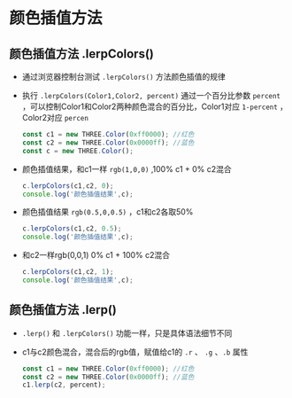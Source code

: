# 颜色插值方法

## 颜色插值方法 .lerpColors()

+ 通过浏览器控制台测试 `.lerpColors()` 方法颜色插值的规律

+ 执行 `.lerpColors(Color1,Color2, percent)` 通过一个百分比参数 `percent` ，可以控制Color1和Color2两种颜色混合的百分比，Color1对应 `1-percent` ，Color2对应 `percen`

  ```js
  const c1 = new THREE.Color(0xff0000); //红色
  const c2 = new THREE.Color(0x0000ff); //蓝色
  const c = new THREE.Color();
  ```

+ 颜色插值结果，和c1一样 `rgb(1,0,0)` ,100% c1 + 0% c2混合

  ```js
  c.lerpColors(c1,c2, 0);
  console.log('颜色插值结果',c);
  ```

+ 颜色插值结果 `rgb(0.5,0,0.5)` ，c1和c2各取50%

  ```js
  c.lerpColors(c1,c2, 0.5);
  console.log('颜色插值结果',c);
  ```

+ 和c2一样rgb(0,0,1) 0% c1 + 100% c2混合

  ```js
  c.lerpColors(c1,c2, 1);
  console.log('颜色插值结果',c);
  ```

## 颜色插值方法 .lerp()

+ `.lerp()` 和 `.lerpColors()` 功能一样，只是具体语法细节不同

+ c1与c2颜色混合，混合后的rgb值，赋值给c1的 `.r` 、 `.g` 、`.b` 属性

  ```js
  const c1 = new THREE.Color(0xff0000); //红色
  const c2 = new THREE.Color(0x0000ff); //蓝色
  c1.lerp(c2, percent);
  ```
